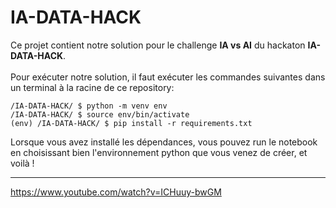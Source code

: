 
# IA-DATA-HACK

Ce projet contient notre solution pour le challenge **IA vs AI** du hackaton **IA-DATA-HACK**.<br><br>
Pour exécuter notre solution, il faut exécuter les commandes suivantes dans un terminal à la racine de ce repository:

```shell
/IA-DATA-HACK/ $ python -m venv env
/IA-DATA-HACK/ $ source env/bin/activate
(env) /IA-DATA-HACK/ $ pip install -r requirements.txt
```

Lorsque vous avez installé les dépendances, vous pouvez run le notebook en choisissant bien l'environnement python que vous venez de créer, et voilà !

---
https://www.youtube.com/watch?v=ICHuuy-bwGM
